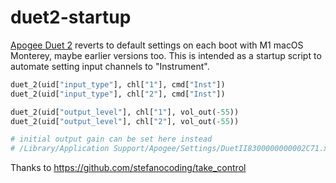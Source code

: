 # duet2-startup

[Apogee Duet 2](https://apogeedigital.com/) reverts to default settings on each boot with M1 macOS Monterey, maybe earlier versions too. This is intended as a startup script to automate setting input channels to "Instrument".

```py
duet_2(uid["input_type"], chl["1"], cmd["Inst"])
duet_2(uid["input_type"], chl["2"], cmd["Inst"])

duet_2(uid["output_level"], chl["1"], vol_out(-55))
duet_2(uid["output_level"], chl["2"], vol_out(-55))

# initial output gain can be set here instead
# /Library/Application Support/Apogee/Settings/DuetII8300000000002C71.xml
```

Thanks to https://github.com/stefanocoding/take_control
